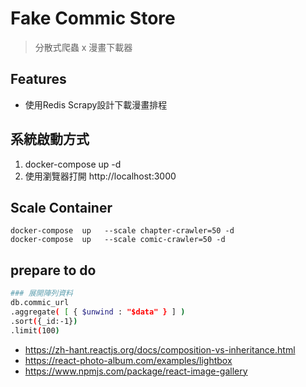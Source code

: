# Fake Commic Store
> 分散式爬蟲
> x
> 漫畫下載器
## Features
- 使用Redis Scrapy設計下載漫畫排程
## 系統啟動方式
1. docker-compose up -d
2. 使用瀏覽器打開 http://localhost:3000
## Scale Container
```
docker-compose  up   --scale chapter-crawler=50 -d 
docker-compose  up   --scale comic-crawler=50 -d 
```

## prepare to do
``` bash
### 展開陣列資料
db.commic_url
.aggregate( [ { $unwind : "$data" } ] )
.sort({_id:-1})
.limit(100)
```
- https://zh-hant.reactjs.org/docs/composition-vs-inheritance.html
- https://react-photo-album.com/examples/lightbox
- https://www.npmjs.com/package/react-image-gallery